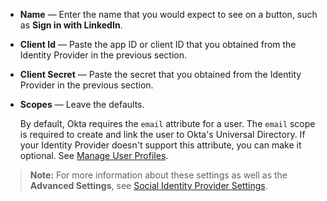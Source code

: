 * **Name** &#8212; Enter the name that you would expect to see on a button, such as **Sign in with LinkedIn**.
* **Client Id** &#8212; Paste the app ID or client ID that you obtained from the Identity Provider in the <GuideLink link="../create-an-app-at-idp">previous section</GuideLink>.
* **Client Secret** &#8212; Paste the secret that you obtained from the Identity Provider in the <GuideLink link="../create-an-app-at-idp">previous section</GuideLink>. 
* **Scopes** &#8212; Leave the defaults.

    By default, Okta requires the `email` attribute for a user. The `email` scope is required to create and link the user to Okta's Universal Directory. If your Identity Provider doesn't support this attribute, you can make it optional. See [Manage User Profiles](https://help.okta.com/en/prod/Content/Topics/Directory/eu-profile-editor.htm).

> **Note:** For more information about these settings as well as the **Advanced Settings**, see [Social Identity Provider Settings](/docs/reference/social-settings/).
